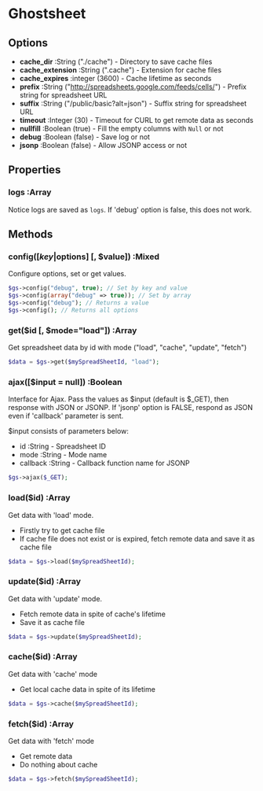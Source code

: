 
# Ghostsheet

## Options

- **cache_dir** :String ("./cache") - Directory to save cache files
- **cache_extension** :String (".cache") - Extension for cache files
- **cache_expires** :integer (3600) - Cache lifetime as seconds
- **prefix** :String ("http://spreadsheets.google.com/feeds/cells/") - Prefix string for spreadsheet URL
- **suffix** :String ("/public/basic?alt=json") - Suffix string for spreadsheet URL
- **timeout** :Integer (30) - Timeout for CURL to get remote data as seconds
- **nullfill** :Boolean (true) - Fill the empty columns with `Null` or not
- **debug** :Boolean (false) - Save log or not
- **jsonp** :Boolean (false) - Allow JSONP access or not

## Properties

### logs :Array

Notice logs are saved as `logs`. If 'debug' option is false, this does not work.

## Methods

### config([$key|$options] [, $value]) :Mixed

Configure options, set or get values.

```php
$gs->config("debug", true); // Set by key and value
$gs->config(array("debug" => true)); // Set by array
$gs->config("debug"); // Returns a value
$gs->config(); // Returns all options
```

### get($id [, $mode="load"]) :Array

Get spreadsheet data by id with mode ("load", "cache", "update", "fetch")

```php
$data = $gs->get($mySpreadSheetId, "load");
```

### ajax([$input = null]) :Boolean

Interface for Ajax. Pass the values as $input (default is $_GET), then response with JSON or JSONP.
If 'jsonp' option is FALSE, respond as JSON even if 'callback' parameter is sent.

$input consists of parameters below:

- id :String - Spreadsheet ID
- mode :String - Mode name
- callback :String - Callback function name for JSONP

```php
$gs->ajax($_GET);
```

### load($id) :Array

Get data with 'load' mode.  

- Firstly try to get cache file
- If cache file does not exist or is expired, fetch remote data and save it as cache file

```php
$data = $gs->load($mySpreadSheetId);
```

### update($id) :Array

Get data with 'update' mode.

- Fetch remote data in spite of cache's lifetime
- Save it as cache file

```php
$data = $gs->update($mySpreadSheetId);
```

### cache($id) :Array

Get data with 'cache' mode

- Get local cache data in spite of its lifetime

```php
$data = $gs->cache($mySpreadSheetId);
```

### fetch($id) :Array

Get data with 'fetch' mode

- Get remote data
- Do nothing about cache

```php
$data = $gs->fetch($mySpreadSheetId);
```


